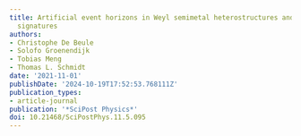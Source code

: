 ```yaml
---
title: Artificial event horizons in Weyl semimetal heterostructures and their  non-equilibrium
  signatures
authors:
- Christophe De Beule
- Solofo Groenendijk
- Tobias Meng
- Thomas L. Schmidt
date: '2021-11-01'
publishDate: '2024-10-19T17:52:53.768111Z'
publication_types:
- article-journal
publication: '*SciPost Physics*'
doi: 10.21468/SciPostPhys.11.5.095
---
```

